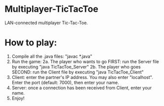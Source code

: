 # Multiplayer-TicTacToe
LAN-connected multiplayer Tic-Tac-Toe.

# How to play:
1. Compile all the .java files: "javac *.java"
2. Run the game:
  2a. The player who wants to go FIRST: run the Server file by executing "java TicTacToe_Server"
  2b. The player who goes SECOND: run the Client file by executing "java TicTacToe_Client"
3. Client: enter the partner's IP address. You may also enter "localhost". Enter the port (default: 7000), then enter your name.
4. Server: once a connection has been received from Client, enter your name.
5. Enjoy!
